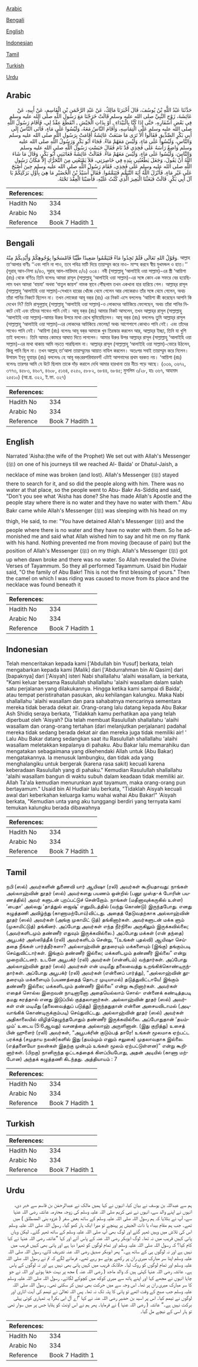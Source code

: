 [Arabic](#arabic)

[Bengali](#bengali)

[English](#english)

[Indonesian](#indonesian)

[Tamil](#tamil)

[Turkish](#turkish)

[Urdu](#urdu)

## Arabic


<div dir="rtl" lang="ar" style={{fontSize:'larger',backgroundColor:'#f8f9fa',padding:20}}>
حَدَّثَنَا عَبْدُ اللَّهِ بْنُ يُوسُفَ، قَالَ أَخْبَرَنَا مَالِكٌ، عَنْ عَبْدِ الرَّحْمَنِ بْنِ الْقَاسِمِ، عَنْ أَبِيهِ، عَنْ عَائِشَةَ، زَوْجِ النَّبِيِّ صلى الله عليه وسلم قَالَتْ خَرَجْنَا مَعَ رَسُولِ اللَّهِ صلى الله عليه وسلم فِي بَعْضِ أَسْفَارِهِ، حَتَّى إِذَا كُنَّا بِالْبَيْدَاءِ ـ أَوْ بِذَاتِ الْجَيْشِ ـ انْقَطَعَ عِقْدٌ لِي، فَأَقَامَ رَسُولُ اللَّهِ صلى الله عليه وسلم عَلَى الْتِمَاسِهِ، وَأَقَامَ النَّاسُ مَعَهُ، وَلَيْسُوا عَلَى مَاءٍ، فَأَتَى النَّاسُ إِلَى أَبِي بَكْرٍ الصِّدِّيقِ فَقَالُوا أَلاَ تَرَى مَا صَنَعَتْ عَائِشَةُ أَقَامَتْ بِرَسُولِ اللَّهِ صلى الله عليه وسلم وَالنَّاسِ، وَلَيْسُوا عَلَى مَاءٍ، وَلَيْسَ مَعَهُمْ مَاءٌ‏.‏ فَجَاءَ أَبُو بَكْرٍ وَرَسُولُ اللَّهِ صلى الله عليه وسلم وَاضِعٌ رَأْسَهُ عَلَى فَخِذِي قَدْ نَامَ فَقَالَ حَبَسْتِ رَسُولَ اللَّهِ صلى الله عليه وسلم وَالنَّاسَ، وَلَيْسُوا عَلَى مَاءٍ، وَلَيْسَ مَعَهُمْ مَاءٌ‏.‏ فَقَالَتْ عَائِشَةُ فَعَاتَبَنِي أَبُو بَكْرٍ، وَقَالَ مَا شَاءَ اللَّهُ أَنْ يَقُولَ، وَجَعَلَ يَطْعُنُنِي بِيَدِهِ فِي خَاصِرَتِي، فَلاَ يَمْنَعُنِي مِنَ التَّحَرُّكِ إِلاَّ مَكَانُ رَسُولِ اللَّهِ صلى الله عليه وسلم عَلَى فَخِذِي، فَقَامَ رَسُولُ اللَّهِ صلى الله عليه وسلم حِينَ أَصْبَحَ عَلَى غَيْرِ مَاءٍ، فَأَنْزَلَ اللَّهُ آيَةَ التَّيَمُّمِ فَتَيَمَّمُوا‏.‏ فَقَالَ أُسَيْدُ بْنُ الْحُضَيْرِ مَا هِيَ بِأَوَّلِ بَرَكَتِكُمْ يَا آلَ أَبِي بَكْرٍ‏.‏ قَالَتْ فَبَعَثْنَا الْبَعِيرَ الَّذِي كُنْتُ عَلَيْهِ، فَأَصَبْنَا الْعِقْدَ تَحْتَهُ‏.‏
</div>
<div style={{backgroundColor:'#f8f9fa',padding:20, marginBottom: 10}}><table> <thead> <tr> <th>References:</th> <th></th> </tr> </thead> <tbody><tr><td>Hadith No</td><td>334</td></tr><tr><td>Arabic No</td><td>334</td></tr><tr><td>Reference</td><td>Book 7 Hadith 1</td></tr></tbody></table></div>

## Bengali


<div dir="ltr" lang="bn" style={{fontSize:'larger',backgroundColor:'#f8f9fa',padding:20}}>
وَقَوْلُ اللهِ تَعَالَى فَلَمْ تَجِدُوا مَاءً فَتَيَمَّمُوا صَعِيدًا طَيِّبًا فَامْسَحُوا بِوُجُوهِكُمْ وَأَيْدِيكُمْ مِنْهُ. আল্লাহ তা‘আলার বাণীঃ ‘‘এবং পানি না পাও, তবে পবিত্র মাটি দিয়ে তায়াম্মুম করে নাও- মাস্হ করবে স্বীয় মুখমন্ডল ও হাত।’’ (সূরাহ্ আন-নিসা ৪/৪৩, সূরাহ্ আল-মায়িদাহ ৫/৬) ৩৩৪। নবী (সাল্লাল্লাহু ‘আলাইহি ওয়া সাল্লাম)-এর স্ত্রী ‘আয়িশা (রাঃ) থেকে বর্ণিতঃ তিনি বলেনঃ আমরা রাসূল (সাল্লাল্লাহু ‘আলাইহি ওয়া সাল্লাম)-এর সঙ্গে কোন এক সফরে বের হয়েছিলাম যখন আমরা ‘বায়যা’ অথবা ‘যাতুল জায়শ’ নামক স্থানে পৌঁছলাম তখন একখানা হার হারিয়ে গেল। আল্লাহ্‌র রাসূল (সাল্লাল্লাহু ‘আলাইহি ওয়া সাল্লাম)-সেখানে হারের খোঁজে থেমে গেলেন আর লোকেরাও তাঁর সঙ্গে থেমে গেলেন, অথচ তাঁরা পানির নিকটে ছিলেন না। তখন লোকেরা আবূ বক্‌র (রাঃ) এর নিকট এসে বললেনঃ ‘আয়িশা কী করেছেন আপনি কি দেখেন নি? তিনি রাসূলুল্লাহ্‌ (সাল্লাল্লাহু ‘আলাইহি ওয়া সাল্লাম)-ও লোকদের আটকিয়ে ফেলেছেন, অথচ তাঁরা পানির নিকটে নেই এবং তাঁদের সাথেও পানি নেই। আবূ বক্‌র (রাঃ) আমার নিকট আসলেন, তখন আল্লাহ্‌র রাসূল (সাল্লাল্লাহু ‘আলাইহি ওয়া সাল্লাম)-আমার উরুর উপরে মাথা রেখে ঘুমিয়েছিলেন। আবূ বক্‌র (রাঃ) বললেনঃ তুমি আল্লাহ্‌র রাসূল (সাল্লাল্লাহু ‘আলাইহি ওয়া সাল্লাম)-এর লোকদের আটকিয়ে ফেলেছ! অথচ আশেপাশে কোথাও পানি নেই। এবং তাঁদের সাথেও পানি নেই। ‘আয়িশা (রাঃ) বলেনঃ আবূ বক্‌র আমাকে খুব তিরস্কার করলেন আর, আল্লাহ্‌র ইচ্ছা, তিনি যা খুশি তাই বললেন। তিনি আমার কোমরে আঘাত দিতে লাগলেন। আমার উরুর উপর আল্লাহ্‌র রাসূল (সাল্লাল্লাহু ‘আলাইহি ওয়া সাল্লাম)-এর মাথা থাকায় আমি নড়তে পারছিলাম না। আল্লাহ্‌র রাসূল (সাল্লাল্লাহু ‘আলাইহি ওয়া সাল্লাম)-ভোরে উঠলেন, কিন্তু পানি ছিল না। তখন আল্লাহ্‌ তা’আলা তায়াম্মুমের আয়াত নাযিল করলেন। অতঃপর সবাই তায়াম্মুম করে নিলেন। উসায়দ ইব্‌নু হুযায়্‌র (রাঃ) বললেনঃ হে আবূ বক্‌রেরপরিবারবর্গ! এটাই আপনাদের প্রথম বরকত নয়। ‘আয়িশা (রাঃ) বলেনঃ তারপর আমি যে উটে ছিলাম তাকে দাঁড় করালে দেখি আমার হারখানা তার নীচে পড়ে আছে। (৩৩৬, ৩৬৭২, ৩৭৭৩, ৪৫৮৩, ৪৬০৭, ৪৬০৮, ৫১৬৪, ৫২৫০, ৫৮৮২, ৬৮৪৪, ৬৮৪৫; মুসলিম ৩/২৮, হাঃ ৩৬৭, আহমাদ ২৫৫১০) (আ.প্র. ৩২২, ই.ফা. ৩২৭)
</div>
<div style={{backgroundColor:'#f8f9fa',padding:20, marginBottom: 10}}><table> <thead> <tr> <th>References:</th> <th></th> </tr> </thead> <tbody><tr><td>Hadith No</td><td>334</td></tr><tr><td>Arabic No</td><td>334</td></tr><tr><td>Reference</td><td>Book 7 Hadith 1</td></tr></tbody></table></div>

## English


<div dir="ltr" lang="en" style={{fontSize:'larger',backgroundColor:'#f8f9fa',padding:20}}>
Narrated 'Aisha:(the wife of the Prophet) We set out with Allah's Messenger (ﷺ) on one of his journeys till we reached Al- Baida' or Dhatul-Jaish, a necklace of mine was broken (and lost). Allah's Messenger (ﷺ) stayed there to search for it, and so did the people along with him. There was no water at that place, so the people went to Abu- Bakr As-Siddiq and said, "Don't you see what 'Aisha has done? She has made Allah's Apostle and the people stay where there is no water and they have no water with them." Abu Bakr came while Allah's Messenger (ﷺ) was sleeping with his head on my thigh, He said, to me: "You have detained Allah's Messenger (ﷺ) and the people where there is no water and they have no water with them. So he admonished me and said what Allah wished him to say and hit me on my flank with his hand. Nothing prevented me from moving (because of pain) but the position of Allah's Messenger (ﷺ) on my thigh. Allah's Messenger (ﷺ) got up when dawn broke and there was no water. So Allah revealed the Divine Verses of Tayammum. So they all performed Tayammum. Usaid bin Hudair said, "O the family of Abu Bakr! This is not the first blessing of yours." Then the camel on which I was riding was caused to move from its place and the necklace was found beneath it
</div>
<div style={{backgroundColor:'#f8f9fa',padding:20, marginBottom: 10}}><table> <thead> <tr> <th>References:</th> <th></th> </tr> </thead> <tbody><tr><td>Hadith No</td><td>334</td></tr><tr><td>Arabic No</td><td>334</td></tr><tr><td>Reference</td><td>Book 7 Hadith 1</td></tr></tbody></table></div>

## Indonesian


<div dir="ltr" lang="id" style={{fontSize:'larger',backgroundColor:'#f8f9fa',padding:20}}>
Telah menceritakan kepada kami ['Abdullah bin Yusuf] berkata, telah mengabarkan kepada kami [Malik] dari ['Abdurrahman bin Al Qasim] dari [bapaknya] dari ['Aisyah] isteri Nabi shallallahu 'alaihi wasallam, ia berkata, "Kami keluar bersama Rasulullah shallallahu 'alaihi wasallam dalam salah satu perjalanan yang dilakukannya. Hingga ketika kami sampai di Baida', atau tempat peristirahatan pasukan, aku kehilangan kalungku. Maka Nabi shallallahu 'alaihi wasallam dan para sahabatnya mencarinya sementara mereka tidak berada dekat air. Orang-orang lalu datang kepada Abu Bakar Ash Shidiq seraya berkata, 'Tidakkah kamu perhatikan apa yang telah diperbuat oleh 'Aisyah? Dia telah membuat Rasulullah shallallahu 'alaihi wasallam dan orang-orang tertahan (dari melanjutkan perjalanan) padahal mereka tidak sedang berada dekat air dan mereka juga tidak memiliki air! ' Lalu Abu Bakar datang sedangkan saat itu Rasulullah shallallahu 'alaihi wasallam meletakkan kepalanya di pahaku. Abu Bakar lalu memarahiku dan mengatakan sebagaimana yang dikehendaki Allah untuk (Abu Bakar) mengatakannya. Ia menusuk lambungku, dan tidak ada yang menghalangiku untuk bergerak (karena rasa sakit) kecuali karena keberadaan Rasulullah yang di pahaku." Kemudian Rasulullah shallallahu 'alaihi wasallam bangun di waktu subuh dalam keadaan tidak memiliki air. Allah Ta'ala kemudian menurunkan ayat tayamum, maka orang-orang pun bertayamum." Usaid bin Al Hudlair lalu berkata, "Tidaklah Aisyah kecuali awal dari keberkahan keluarga kamu wahai wahai Abu Bakar!" 'Aisyah berkata, "Kemudian unta yang aku tunggangi berdiri yang ternyata kami temukan kalungku berada dibawahnya
</div>
<div style={{backgroundColor:'#f8f9fa',padding:20, marginBottom: 10}}><table> <thead> <tr> <th>References:</th> <th></th> </tr> </thead> <tbody><tr><td>Hadith No</td><td>334</td></tr><tr><td>Arabic No</td><td>334</td></tr><tr><td>Reference</td><td>Book 7 Hadith 1</td></tr></tbody></table></div>

## Tamil


<div dir="ltr" lang="ta" style={{fontSize:'larger',backgroundColor:'#f8f9fa',padding:20}}>
நபி (ஸல்) அவர்களின் துணைவி யார் ஆயிஷா (ரலி) அவர்கள் கூறியதாவது: நாங்கள் அல்லாஹ்வின் தூதர் (ஸல்) அவர்களது பயணம் ஒன்றில் (பனூ முஸ்த-க் போரின் பயணத்தில்) அவர் களுடன் புறப்பட்டுச் சென்றோம். நாங்கள் (மதீனாவுக்கருகில் உள்ள) ‘பைதா’ அல்லது ‘தாத்துல் ஜைஷ்’ எனுமிடத்தில் (வந்து கொண்டு) இருந்தபோது. எனது கழுத்தணி அவிழ்ந்து (காணாமற்போய்)விட்டது. அதைத் தேடுவதற்காக அல்லாஹ்வின் தூதர் (ஸல்) அவர்கள் (அங்கு முகாமிட் டுத்) தங்கினார்கள். அவர்களுடன் மக்க ளும் (முகாமிட்டுத்) தங்கினர். அப்போது அவர்கள் எந்த நீர்நிலை அருகிலும் இருக்கவில்லை; (அவர்களிடமும் தண்ணீர் எதுவும் இருக்கவில்லை.) அப்போது மக்கள் (என் தந்தை) அபூபக்ர் அஸ்ஸித்தீக் (ரலி) அவர்களிடம் சென்று, “(உங்கள் புதல்வி) ஆயிஷா செய்ததை நீங்கள் பார்த்தீர்களா? அல்லாஹ்வின் தூதரையும் மக்களையும் (இங்கு) தங்கும்படி செய்துவிட்டார்கள். இங்கும் தண்ணீர் இல்லை; மக்களிடமும் தண்ணீர் இல்லை” என்று முறையிட்டனர். உடனே அபூபக்ர் (ரலி) அவர்கள் (என்னிடம்) வந்தார்கள். அப்போது அல்லாஹ்வின் தூதர் (ஸல்) அவர்கள் என் மடிமீது தலைவைத்து உறங்கிக்கொண்டிருந்தார்கள். அப்போது அபூபக்ர் (ரலி) அவர்கள் (என்னைப் பார்த்து), “அல்லாஹ்வின் தூதரையும் மக்களையும் (பயணத்தைத் தொடர முடியாமல்) தடுத்துவிட்டாயே! இங்கும் தண்ணீர் இல்லை; மக்களிடமும் தண்ணீர் இல்லை” என்று கூறினார்கள். அவர்கள் எதைச் சொல்ல இறைவன் நாடினானோ அதையெல்லாம் சொல்- என்னைக் கண்டித்தபடி தமது கரத்தால் எனது இடுப்பில் குத்தலானார்கள். அல்லாஹ்வின் தூதர் (ஸல்) அவர்கள் என் மடிமீது (தலைவைத்துப் படுத்து) இருந்ததுதான் என்னை அசையவிடாமல் (அடிவாங்கிக் கொண்டிருக்கும்படி) செய்துவிட்டது. அல்லாஹ்வின் தூதர் (ஸல்) அவர்கள் அதிகாலையில் விழித்தெழுந்தபோதும் தண்ணீர் இருக்கவில்லை. அப்போதுதான் ‘தயம்மும்’ உடைய (5:6ஆவது) வசனத்தை அல்லாஹ் அருளினான். (இது குறித்து) உசைத் பின் ஹுளைர் (ரலி) அவர்கள், “அபூபக்ரின் குடும்பத் தாரே! உங்கள் மூலமாக ஏற்பட்ட பரக்கத் (சமுதாய நலன்)களில் இது (தயம்மும் எனும் சலுகை) முதலாவதாக இல்லை. (எத்தனையோ நலன்கள் இதற்கு முன்பும் உங்கள் மூலம் ஏற்பட்டுள்ளன)” என்று கூறினார்கள். (பிறகு) நானிருந்த ஒட்டகத்தைக் கிளப்பியபோது, அதன் அடியில் (காணா மற்போன) அந்தக் கழுத்தணி கிடந்தது. அத்தியாயம் : 7
</div>
<div style={{backgroundColor:'#f8f9fa',padding:20, marginBottom: 10}}><table> <thead> <tr> <th>References:</th> <th></th> </tr> </thead> <tbody><tr><td>Hadith No</td><td>334</td></tr><tr><td>Arabic No</td><td>334</td></tr><tr><td>Reference</td><td>Book 7 Hadith 1</td></tr></tbody></table></div>

## Turkish


<div dir="ltr" lang="tr" style={{fontSize:'larger',backgroundColor:'#f8f9fa',padding:20}}>

</div>
<div style={{backgroundColor:'#f8f9fa',padding:20, marginBottom: 10}}><table> <thead> <tr> <th>References:</th> <th></th> </tr> </thead> <tbody><tr><td>Hadith No</td><td>334</td></tr><tr><td>Arabic No</td><td>334</td></tr><tr><td>Reference</td><td>Book 7 Hadith 1</td></tr></tbody></table></div>

## Urdu


<div dir="rtl" lang="ur" style={{fontSize:'larger',backgroundColor:'#f8f9fa',padding:20}}>
ہم سے عبداللہ بن یوسف نے بیان کیا، انہوں نے کہا ہمیں مالک نے عبدالرحمٰن بن قاسم سے خبر دی، انہوں نے اپنے والد سے، انہوں نے نبی کریم صلی اللہ علیہ وسلم کی زوجہ محترمہ عائشہ رضی اللہ عنہا سے، آپ نے بتلایا کہ ہم رسول اللہ صلی اللہ علیہ وسلم کے ساتھ بعض سفر ( غزوہ بنی المصطلق ) میں تھے۔ جب ہم مقام بیداء یا ذات الجیش پر پہنچے تو میرا ایک ہار کھو گیا۔ رسول اللہ صلی اللہ علیہ وسلم اس کی تلاش میں وہیں ٹھہر گئے اور لوگ بھی آپ صلی اللہ علیہ وسلم کے ساتھ ٹھہر گئے۔ لیکن وہاں پانی کہیں قریب میں نہ تھا۔ لوگ ابوبکر رضی اللہ عنہ کے پاس آئے اور کہا ”عائشہ رضی اللہ عنہا نے کیا کام کیا؟ کہ رسول اللہ صلی اللہ علیہ وسلم اور تمام لوگوں کو ٹھہرا دیا ہے اور پانی بھی کہیں قریب میں نہیں ہے اور نہ لوگوں ہی کے ساتھ ہے۔“ پھر ابوبکر صدیق رضی اللہ عنہ تشریف لائے، رسول اللہ صلی اللہ علیہ وسلم اپنا سر مبارک میری ران پر رکھے ہوئے سو رہے تھے۔ فرمانے لگے کہ تم نے رسول اللہ صلی اللہ علیہ وسلم اور تمام لوگوں کو روک لیا۔ حالانکہ قریب میں کہیں پانی بھی نہیں ہے اور نہ لوگوں کے پاس ہے۔ عائشہ رضی اللہ عنہا کہتی ہیں کہ والد ماجد ( رضی اللہ عنہ ) مجھ پر بہت خفا ہوئے اور اللہ نے جو چاہا انہوں نے مجھے کہا اور اپنے ہاتھ سے میری کوکھ میں کچوکے لگائے۔ رسول اللہ صلی اللہ علیہ وسلم کا سر مبارک میری ران پر تھا۔ اس وجہ سے میں حرکت بھی نہیں کر سکتی تھی۔ رسول اللہ صلی اللہ علیہ وسلم جب صبح کے وقت اٹھے تو پانی کا پتہ تک نہ تھا۔ پس اللہ تعالیٰ نے تیمم کی آیت اتاری اور لوگوں نے تیمم کیا۔ اس پر اسید بن حضیر رضی اللہ عنہ نے کہا ”اے آل ابی بکر! یہ تمہاری کوئی پہلی برکت نہیں ہے۔“ عائشہ ( رضی اللہ عنہا ) نے فرمایا۔ پھر ہم نے اس اونٹ کو ہٹایا جس پر میں سوار تھی تو ہار اسی کے نیچے مل گیا۔
</div>
<div style={{backgroundColor:'#f8f9fa',padding:20, marginBottom: 10}}><table> <thead> <tr> <th>References:</th> <th></th> </tr> </thead> <tbody><tr><td>Hadith No</td><td>334</td></tr><tr><td>Arabic No</td><td>334</td></tr><tr><td>Reference</td><td>Book 7 Hadith 1</td></tr></tbody></table></div>